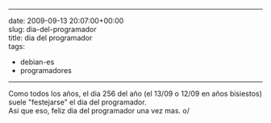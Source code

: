 
---
date: 2009-09-13 20:07:00+00:00  
slug: dia-del-programador  
title: dia del programador  
tags:  
- debian-es  
- programadores  

---
  
Como todos los años, el dia 256 del año (el 13/09 o 12/09 en años bisiestos) suele "festejarse" el dia del programador.  
Asi que eso, feliz dia del programador una vez mas. o/  

